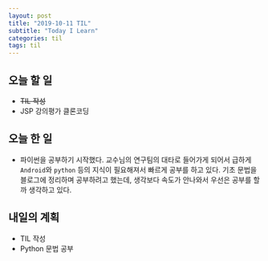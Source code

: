 ```yaml
---
layout: post
title: "2019-10-11 TIL"
subtitle: "Today I Learn"
categories: til
tags: til
---
```



## 오늘 할 일
- ~~TIL 작성~~   
- JSP 강의평가 클론코딩


## 오늘 한 일
- 파이썬을 공부하기 시작했다. 교수님의 연구팀의 대타로 들어가게 되어서 급하게 `Android`와 `python` 등의 지식이 필요해져서 빠르게 공부를 하고 있다. 기초 문법을 블로그에 정리하며 공부하려고 했는데, 생각보다 속도가 안나와서 우선은 공부를 할까 생각하고 있다.


## 내일의 계획
- TIL 작성
- Python 문법 공부